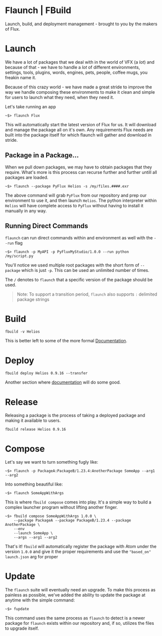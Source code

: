 Flaunch | FBuild
================

Launch, build, and deployment management - brought to you by the makers of Flux.

# Launch
We have a lot of packages that we deal with in the world of VFX (a _lot_) and because of that - we have to handle a _lot_ of different environments, settings, tools, plugins, words, engines, pets, people, coffee mugs, you freakin name it.

Because of this crazy world - we have made a great stride to improve the way we handle composing these environments to make it clean and simple for users to launch what they need, when they need it.

Let's take running an app

```
~$> flaunch Flux
```

This will automatically start the latest version of Flux for us. It will download and manage the package all on it's own. Any requirements Flux needs are built into the package itself for which flaunch will gather and download in stride.

## Package in a Package...

When we pull down packages, we may have to obtain packages that they require. What's more is this process can recurse further and further untill all packages are loaded.

```
~$> flaunch --package PyFlux Helios -s /my/files.####.exr
```

The above command will grab `PyFlux` from our repository and prep our environment to use it, and then launch `Helios`. The python interpreter within `Helios` will have complete access to `PyFlux` without having to install it manually in any way.

## Running Direct Commands

`flaunch` can run direct commands within and environment as well with the `--run` flag

```
~$> flaunch -p MyAPI -p PyFluxMyStudio/1.0.0 --run python /my/script.py
```

You'll notice we used multiple root packages with the short form of `--package` which is just `-p`. This can be used an unlimited number of times.

The `/` denotes to `flaunch` that a specific version of the package should be used.

> Note: To support a transition period, `flaunch` also supports `:` delimited package strings

# Build
```
fbuild -v Helios
```
This is better left to some of the more formal [Documentation](doc/buildyaml.md).

# Deploy
```
fbuild deploy Helios 0.9.16 --transfer
```
Another section where [documentation](doc/deploy.md) will do some good.

# Release
Releasing a package is the process of taking a deployed package and making it available to users.

```
fbuild release Helios 0.9.16
```

# Compose
Let's say we want to turn something fugly like:

```
~$> flaunch -p PackageA:PackageB/1.23.4:AnotherPackage SomeApp --arg1 --arg2
```

Into something beautiful like:

```
~$> flaunch SomeAppWithArgs
```

This is where `fbuild compose` comes into play. It's a simple way to build a complex launcher program without lifting another finger.

```
~$> fbuild compose SomeAppWithArgs 1.0.0 \
    --package PackageA --package PackageB/1.23.4 --package AnotherPackage \
    --env 
    --launch SomeApp \
    --args --arg1 --arg2
```

That's it! `fbuild` will automatically register the package with Atom under the version `1.0.0` and give it the proper requirements and use the `"based_on"` `launch.json` arg for proper 

# Update
The `flaunch` suite will eventually need an upgrade. To make this process as painless as possible, we've added the ability to update the package at anytime with the simple command:

```
~$> fupdate
```

This command uses the same process as `flaunch` to detect is a newer package for `flaunch` exists within our repository and, if so, utilizes the files to upgrade itself.

